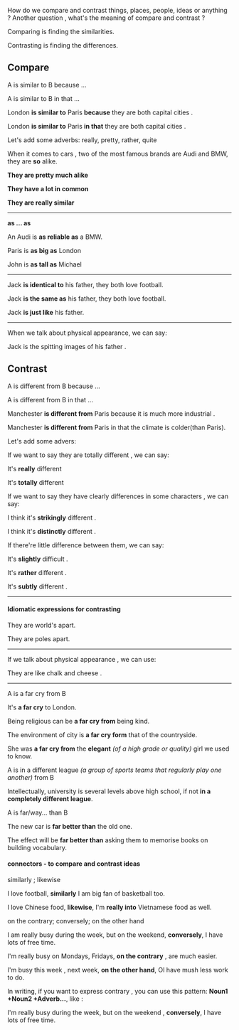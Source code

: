 
How do we compare and contrast things, places, people, ideas or anything ? Another  question , what's the meaning of compare and contrast ?

Comparing is finding the similarities.

Contrasting is finding the differences.

## Compare

A is similar to  B  because ...

A is similar to B in that ...

London **is similar to** Paris **because** they are both capital cities .

London **is similar to** Paris **in that** they are both capital cities .

Let's add some adverbs: really, pretty, rather, quite

When it comes to cars , two of the most famous brands are Audi and BMW, they are **so** alike.

**They are pretty much alike**

**They have a lot in common**

**They are really similar**

--------------------------

**as ... as**

An Audi is **as reliable as** a BMW.

Paris is **as big as** London

John is  **as tall as** Michael

--------------------------

Jack **is identical to** his father, they both love football.

Jack **is the same as** his father, they both love football.

Jack **is just like** his father.

--------------------------

When we talk about physical appearance,  we can say:

Jack is the spitting images of his father .

## Contrast

A is different from B because ...

A is different from B in that ...

Manchester **is different from** Paris because it is much more industrial .

Manchester **is different from** Paris in that the climate is colder(than Paris).

Let's add  some advers:

If we want to say they are totally different ,  we can say:

It's **really** different 

It's  **totally** different

If we want to say they have clearly differences in some characters , we can say:

I think it's **strikingly** different .

I think it's **distinctly** different .

If there're little difference between them, we can say:

It's **slightly** difficult .

It's **rather** different .

It's **subtly** different .

-------------------------------

#### Idiomatic expressions for contrasting

They are world's apart.

They are poles apart.

-----------------------

If we talk about physical appearance , we can use:

They are like chalk and cheese .

--------------------------

A is a far cry from B

It's **a far cry** to London.

Being religious can be **a far cry from** being kind.

The environment of city is **a far cry form** that of the countryside.

She was **a far cry from** the **elegant** *(of a high grade or quality)* girl we used to know.

A is in a different league *(a group of sports teams that regularly play one another)* from  B

Intellectually, university is several levels above high school, if not **in a completely different league**.

A is far/way... than B

The new car is **far better than** the old one.

The effect will be **far better than** asking them to memorise books on building vocabulary.

#### connectors - to  compare and  contrast ideas

similarly ;  likewise 

I love football, **similarly** I am big fan of basketball too.

I love Chinese food, **likewise**, I'm **really into** Vietnamese food as well.

on the contrary; conversely; on the other hand  

I am really busy during the week, but on the weekend, **conversely**,  I have lots of free time.

I'm really busy on Mondays, Fridays, **on the contrary** , are much easier.

I'm busy this week , next week, **on the other hand**, OI have mush less work to do.

In writing, if you want to express contrary , you can use this pattern:  **Noun1 +Noun2 +Adverb...**, like :

I'm really busy during the week, but on the weekend , **conversely**, I have lots of free time.
